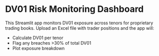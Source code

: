 # DV01 Risk Monitoring Dashboard

This Streamlit app monitors DV01 exposure across tenors for proprietary trading books. Upload an Excel file with trader positions and the app will:

- Calculate DV01 per tenor
- Flag any breaches >30% of total DV01
- Plot exposure breakdown
